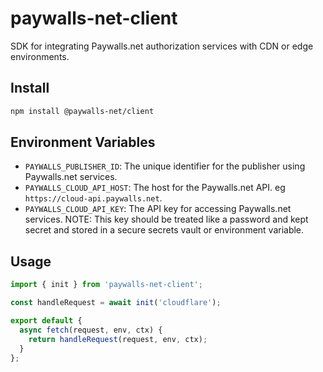 # paywalls-net-client

SDK for integrating Paywalls.net authorization services with CDN or edge environments.

## Install

```bash
npm install @paywalls-net/client
```

## Environment Variables
- `PAYWALLS_PUBLISHER_ID`: The unique identifier for the publisher using Paywalls.net services.
- `PAYWALLS_CLOUD_API_HOST`: The host for the Paywalls.net API. eg `https://cloud-api.paywalls.net`.
- `PAYWALLS_CLOUD_API_KEY`: The API key for accessing Paywalls.net services. NOTE: This key should be treated like a password and kept secret and stored in a secure secrets vault or environment variable.

## Usage
```javascript
import { init } from 'paywalls-net-client';

const handleRequest = await init('cloudflare');

export default {
  async fetch(request, env, ctx) {
    return handleRequest(request, env, ctx);
  }
};
```

